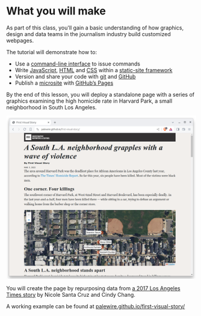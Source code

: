 # What you will make

As part of this class, you'll gain a basic understanding of how graphics, design and data teams in the journalism industry build customized webpages.

The tutorial will demonstrate how to:

- Use a [command-line interface](https://en.wikipedia.org/wiki/Command-line_interface) to issue commands
- Write [JavaScript](https://en.wikipedia.org/wiki/JavaScript), [HTML](https://en.wikipedia.org/wiki/HTML) and [CSS](https://en.wikipedia.org/wiki/CSS) within a [static-site framework](https://github.com/datadesk/baker-example-page-template)
- Version and share your code with [git](https://en.wikipedia.org/wiki/Git) and [GitHub](https://github.com/)
- Publish a [microsite](https://en.wikipedia.org/wiki/Microsite) with [GitHub’s Pages](https://pages.github.com/)

By the end of this lesson, you will deploy a standalone page with a series of graphics examining the high homicide rate in Harvard Park, a small neighborhood in South Los Angeles.

[![preview](_static/preview.png)](https://palewire.github.io/first-visual-story/)

You will create the page by repurposing data from [a 2017 Los Angeles Times story](http://www.latimes.com/projects/la-me-harvard-park-homicides/) by Nicole Santa Cruz and Cindy Chang.

A working example can be found at [palewire.github.io/first-visual-story/](https://palewire.github.io/first-visual-story/)
